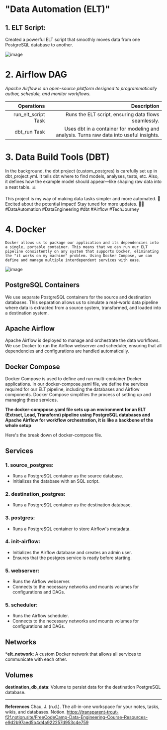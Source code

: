 # "Data Automation (ELT)"


## 1. ELT Script:
Created a powerful ELT script that smoothly moves data from one PostgreSQL database to another. 

![image](https://github.com/hari255/Data-Engineering/assets/59302293/2ad50cb9-e134-4d9f-9a7e-62b77d3fef02)



# 2. Airflow DAG
_Apache Airflow is an open-source platform designed to programmatically author, schedule, and monitor workflows._

| Operations | Description |
| ------:| -----------:|
| run_elt_script Task| Runs the ELT script, ensuring data flows seamlessly. |
|dbt_run Task |  Uses dbt in a container for modeling and analysis. Turns raw data into useful insights. |


# 3. Data Build Tools (DBT)
In the background, the dbt project (custom_postgres) is carefully set up in dbt_project.yml. It tells dbt where to find models, analyses, tests, etc. Also, it defines how the example model should appear—like shaping raw data into a neat table. 📊

This project is my way of making data tasks simpler and more automated. 🤖 Excited about the potential impact! Stay tuned for more updates. 👨‍💻 #DataAutomation #DataEngineering #dbt #Airflow #TechJourney 

# 4. Docker

```
Docker allows us to package our application and its dependencies into a single, portable container. This means that we can run our ELT pipeline consistently on any system that supports Docker, eliminating the "it works on my machine" problem. Using Docker Compose, we can define and manage multiple interdependent services with ease.
```

![image](https://github.com/hari255/Data-Engineering/assets/59302293/5330b3d5-9d51-4356-a4de-31e1fd5d1317)


## PostgreSQL Containers

We use separate PostgreSQL containers for the source and destination databases. This separation allows us to simulate a real-world data pipeline where data is extracted from a source system, transformed, and loaded into a destination system.

## Apache Airflow

Apache Airflow is deployed to manage and orchestrate the data workflows. We use Docker to run the Airflow webserver and scheduler, ensuring that all dependencies and configurations are handled automatically.

## Docker Compose
Docker Compose is used to define and run multi-container Docker applications. In our docker-compose.yaml file, we define the services required for our ELT pipeline, including the databases and Airflow components. Docker Compose simplifies the process of setting up and managing these services.



**The docker-comppose.yaml file sets up an environment for an ELT (Extract, Load, Transform) pipeline using PostgreSQL databases and Apache Airflow for workflow orchestration, it is like a backbone of the whole setup**

Here's the break down of docker-compose file.

## Services

### 1. source_postgres:

 + Runs a PostgreSQL container as the source database.
 + Initializes the database with an SQL script.

### 2. destination_postgres:

 + Runs a PostgreSQL container as the destination database.

### 3. postgres:

 + Runs a PostgreSQL container to store Airflow's metadata.
 
### 4. init-airflow:

 + Initializes the Airflow database and creates an admin user.
 + Ensures that the postgres service is ready before starting.

### 5. webserver:

 + Runs the Airflow webserver.
 + Connects to the necessary networks and mounts volumes for configurations and DAGs.

### 5. scheduler:

 + Runs the Airflow scheduler.
 + Connects to the necessary networks and mounts volumes for configurations and DAGs.
   
## Networks

***elt_network**: A custom Docker network that allows all services to communicate with each other.

## Volumes

**destination_db_data**: Volume to persist data for the destination PostgreSQL database.




---


**References**
Chau, J. (n.d.). The all-in-one workspace for your notes, tasks, wikis, and databases. Notion.
    https://transparent-trout-f2f.notion.site/FreeCodeCamp-Data-Engineering-Course-Resources-e9d2b97aed5b4d4a922257d953c4e759
